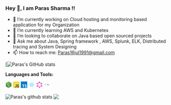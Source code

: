 ### Hey 👋, I am Paras Sharma !!


- 🔭 I’m currently working on Cloud hosting and monitoring based application for my Organization 
- 🌱 I’m currently learning AWS and Kubernetes
- 👯 I’m looking to collaborate on Java based open sourced projects
- 💬 Ask me about Java, Spring framework , AWS, Splunk, ELK, Distributed tracing and System Designing 
- 📫 How to reach me: Paras16jul1991@gmail.com


[![Paras's GitHub stats](https://github-readme-stats.vercel.app/api?username=paras16jul1991&count_private=true&show_icons=true&theme=radical)





**Languages and Tools:**  

<code><img height="20" src="https://raw.githubusercontent.com/github/explore/80688e429a7d4ef2fca1e82350fe8e3517d3494d/topics/nodejs/nodejs.png"></code> 
<code><img height="20" src="https://raw.githubusercontent.com/github/explore/80688e429a7d4ef2fca1e82350fe8e3517d3494d/topics/javascript/javascript.png"></code>
<code><img height="20" src="https://raw.githubusercontent.com/github/explore/80688e429a7d4ef2fca1e82350fe8e3517d3494d/topics/typescript/typescript.png"></code>
<code><img height="20" src="https://raw.githubusercontent.com/github/explore/80688e429a7d4ef2fca1e82350fe8e3517d3494d/topics/react/react.png"></code>
<code><img height="20" src="https://raw.githubusercontent.com/github/explore/5c058a388828bb5fde0bcafd4bc867b5bb3f26f3/topics/graphql/graphql.png"></code>
<code><img height="20" src="https://raw.githubusercontent.com/github/explore/80688e429a7d4ef2fca1e82350fe8e3517d3494d/topics/java/java.png"></code>    


<a>
  <img align="center" src="https://github-readme-stats.vercel.app/api?username=paras16jul1991&count_private=true&show_icons=true&include_all_commits=true&theme=material-palenight" alt="Paras's github stats" />
</a>
<a>
  <img align="center" src="https://github-readme-stats.vercel.app/api/top-langs/?username=paras16jul1991&layout=compact&theme=material-palenight" />
</a>
